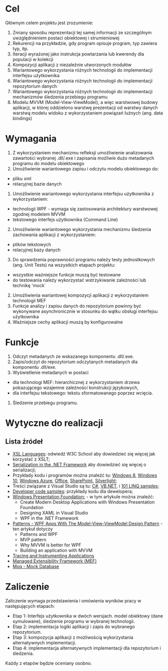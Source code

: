 ﻿# Cel

Głównym celem projektu jest zrozumienie:

1. Zmiany sposobu reprezentacji tej samej informacji ze szczególnym uwzględnieniem postaci obiektowej i strumieniowej
1. Rekurencji na przykładzie, gdy program opisuje program, typ zawiera typ, itp.
1. Iteracji wyrażonej jako instrukcja powtarzania lub kwerendy dla populacji w kolekcji
2. Kompozycji aplikacji z niezależnie utworzonych modułów
3. Wariantowego wykorzystania różnych technologii do implementacji interfejsu użytkownika
4. Wariantowego wykorzystania różnych technologii do implementacji repozytorium danych
5. Wariantowego wykorzystania różnych technologii do implementacji mechanizmów śledzenia przebiegu programu
1. Modelu MVVM (Model-View-ViewModel), a więc warstwowej budowy aplikacji, w której oddzielono warstwę prezentacji od warstwy danych warstwą modelu widoku z wykorzystaniem powiązań luźnych (ang. data bindings)

# Wymagania

1. Z wykorzystaniem mechanizmu refleksji umożliwienie analizowania zawartości wybranej .dll/.exe i zapisania możliwie dużo metadanych programu do modelu obiektowego
1. Umożliwienie wariantowego zapisu i odczytu modelu obiektowego do:
 * pliku xml
 * relacyjnej bazie danych
1. Umożliwienie wariantowego wykorzystania interfejsu użytkownika z wykorzystaniem:
 * technologii WPF - wymaga się zastosowania architektury warstwowej zgodnej modelem MVVM
 * tekstowego interfejs użytkownika (Command Line)
2. Umożliwienie wariantowego wykorzystania mechanizmu śledzenia zachowania aplikacji z wykorzystaniem:
 * plików tekstowych
 * relacyjnej bazy danych
3. Do sprawdzenia poprawności programu należy testy jednostkowych (ang. Unit Tests) na wszystkich etapach projektu:
 * wszystkie ważniejsze funkcje muszą być testowane
 * do testowania należy wykorzystać wstrzykiwanie zależności lub technikę 'mock`
2. Umożliwienia wariantowej kompozycji aplikacji z wykorzystaniem technologii MEF
3. Funkcje analizy i zapisu danych do repozytorium powinny być wykonywane asynchronicznie w stosunku do wątku obsługi interfejsu użytkownika
4. Ważniejsze cechy aplikacji muszą by konfigurowalne

# Funkcje

1. Odczyt metadanych ze wskazanego komponentu .dll/.exe.
1. Zapis/odczyt do repozytorium odczytanych metadanych dla komponentu .dll/exe.
1. Wyświetlenie metadanych w postaci
 *  dla technologi MEF: hierarchicznej z wykorzystaniem drzewa pokazującego wzajemne zależności konstrukcji językowych,
 *  dla interfejsu tekstowego: tekstu sformatowanego poprzez wcięcia.
1. Śledzenie przebiegu programu.  

# Wytyczne do realizacji

## Lista źródeł

* [XSL Languages](http://www.w3schools.com/xsl/xsl_languages.asp): odwiedź W3C School aby dowiedzieć się więcej jak korzystać z XSLT;
* [Serialization in the .NET Framework](https://goo.gl/cPQO1J) aby dowiedzieć się więcej o serializacji;
* Przykłady kodu i programów można znaleźć tu:
[Windows 8](http://code.msdn.microsoft.com/windowsapps/),
[Windows 10](https://blogs.windows.com/buildingapps/2016/03/30/windows-10-anniversary-sdk-is-bringing-exciting-opportunities-to-developers/),
[Windows Azure](http://code.msdn.microsoft.com/windowsazure/),
[Office](http://code.msdn.microsoft.com/office/),
[SharePoint](http://code.msdn.microsoft.com/sharepoint/),
[Silverlight](http://code.msdn.microsoft.com/silverlight/);
* Treści związane z Visual Studio są tu: [C#](http://code.msdn.microsoft.com/Visual-Studio-2010-Samples-31b491f3),
[VB.NET](http://code.msdn.microsoft.com/Official-Visual-Studio-f48134ec),
i [101 LINQ samples](http://code.msdn.microsoft.com/101-LINQ-Samples-3fb9811b);
* [Developer code samples](https://code.msdn.microsoft.com/): przykłady kodu dla dewelopera;
* [Windows Presentation Foundation:](https://goo.gl/s1Re1J) - w tym artykule można znaleźć:
	* Create Modern Desktop Applications with Windows Presentation Foundation
	* Designing XAML in Visual Studio
	* WPF in the .NET Framework
* [Patterns - WPF Apps With The Model-View-ViewModel Design Pattern](https://msdn.microsoft.com/en-us/magazine/dd419663.aspx) - ten artykuł dotyczy
	* Patterns and WPF
	* MVP pattern
	* Why MVVM is better for WPF
	* Building an application with MVVM
* [Tracing and Instrumenting Applications](https://docs.microsoft.com/en-us/dotnet/framework/debug-trace-profile/tracing-and-instrumenting-applications)
* [Managed Extensibility Framework (MEF)](https://docs.microsoft.com/en-us/dotnet/framework/mef/)
* [Moq - Mock Database](https://www.codeproject.com/Articles/478504/Moq-Mock-Database)
 
# Zaliczenie

Zaliczenie wymaga przedstawienia i omówienia wyników pracy w następujących etapach:

* Etap 1: Interfejs użytkownika w dwóch wersjach. model obiektowy (dane symulowane), śledzenie programu w wybranej technologii.
* Etap 2: implementacja logiki aplikacji i zapis do wybranego repozytorium.
* Etap 3: kompozycja aplikacji z możliwością wykorzystania alternatywnych implementacji.
* Etap 4: implementacja alternatywnych implementacji dla repozytorium i śledzenia.

Każdy z etapów będzie oceniany osobno.
